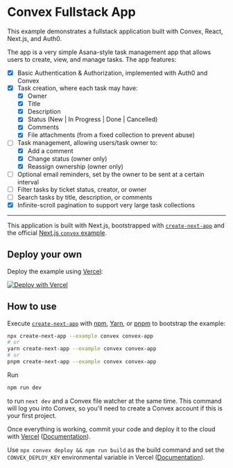 # Convex Fullstack App

This example demonstrates a fullstack application built with Convex, React, Next.js, and Auth0.

The app is a very simple Asana-style task management app that allows users to create, view, and manage tasks. The app features:

- [x] Basic Authentication & Authorization, implemented with Auth0 and Convex
- [x] Task creation, where each task may have:
  - [x] Owner
  - [x] Title
  - [x] Description
  - [x] Status (New | In Progress | Done | Cancelled)
  - [x] Comments
  - [x] File attachments (from a fixed collection to prevent abuse)
- [ ] Task management, allowing users/task owner to:
  - [x] Add a comment
  - [x] Change status (owner only)
  - [x] Reassign ownership (owner only)
- [ ] Optional email reminders, set by the owner to be sent at a certain interval
- [ ] Filter tasks by ticket status, creator, or owner
- [ ] Search tasks by title, description, or comments
- [x] Infinite-scroll pagination to support very large task collections

---

This application is built with Next.js, bootstrapped with [`create-next-app`](https://nextjs.org/docs/api-reference/create-next-app) and the official [Next.js `convex` example](https://github.com/vercel/next.js/tree/canary/examples/convex).

## Deploy your own

Deploy the example using [Vercel](https://vercel.com?utm_source=github&utm_medium=readme&utm_campaign=next-example):

[![Deploy with Vercel](https://vercel.com/button)](https://vercel.com/new/git/external?repository-url=https://github.com/vercel/next.js/tree/canary/examples/convex&project-name=convex&repository-name=convex)

## How to use

Execute [`create-next-app`](https://github.com/vercel/next.js/tree/canary/packages/create-next-app) with [npm](https://docs.npmjs.com/cli/init), [Yarn](https://yarnpkg.com/lang/en/docs/cli/create/), or [pnpm](https://pnpm.io) to bootstrap the example:

```bash
npx create-next-app --example convex convex-app
# or
yarn create-next-app --example convex convex-app
# or
pnpm create-next-app --example convex convex-app
```

Run

```bash
npm run dev
```

to run `next dev` and a Convex file watcher at the same time. This command will log you into Convex, so you'll need to create a Convex account if this is your first project.

Once everything is working, commit your code and deploy it to the cloud with [Vercel](https://vercel.com/new?utm_source=github&utm_medium=readme&utm_campaign=next-example) ([Documentation](https://nextjs.org/docs/deployment)).

Use `npx convex deploy && npm run build` as the build command and set the `CONVEX_DEPLOY_KEY` environmental variable in Vercel ([Documentation](https://docs.convex.dev/getting-started/deployment/hosting/vercel)).
